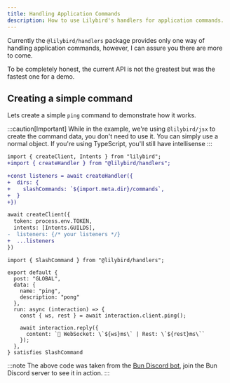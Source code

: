 ```yaml
---
title: Handling Application Commands
description: How to use Lilybird's handlers for application commands.
---
```


Currently the `@lilybird/handlers` package provides only one way of handling application commands, however, I can assure you there are more to come.

To be completely honest, the current API is not the greatest but was the fastest one for a demo.

## Creating a simple command

Lets create a simple `ping` command to demonstrate how it works.

:::caution[Important]
While in the example, we're using `@lilybird/jsx` to create the command data, you don't need to use it. You can simply use a normal object. If you're using TypeScript, you'll still have intellisense
:::

```diff lang="ts" title="index.ts"
import { createClient, Intents } from "lilybird";
+import { createHandler } from "@lilybird/handlers";

+const listeners = await createHandler({
+  dirs: {
+    slashCommands: `${import.meta.dir}/commands`,
+  }
+})

await createClient({
  token: process.env.TOKEN,
  intents: [Intents.GUILDS],
-  listeners: {/* your listeners */}
+  ...listeners
})
```

```tsx title="commands/ping.tsx"
import { SlashCommand } from "@lilybird/handlers";

export default {
  post: "GLOBAL",
  data: {
    name: "ping",
    description: "pong"
  },
  run: async (interaction) => {
    const { ws, rest } = await interaction.client.ping();

    await interaction.reply({
      content: `🏓 WebSocket: \`${ws}ms\` | Rest: \`${rest}ms\``
    });
  },
} satisfies SlashCommand
```

:::note
The above code was taken from the [Bun Discord bot](https://github.com/xHyroM/bun-discord-bot), join the Bun Discord server to see it in action.
:::